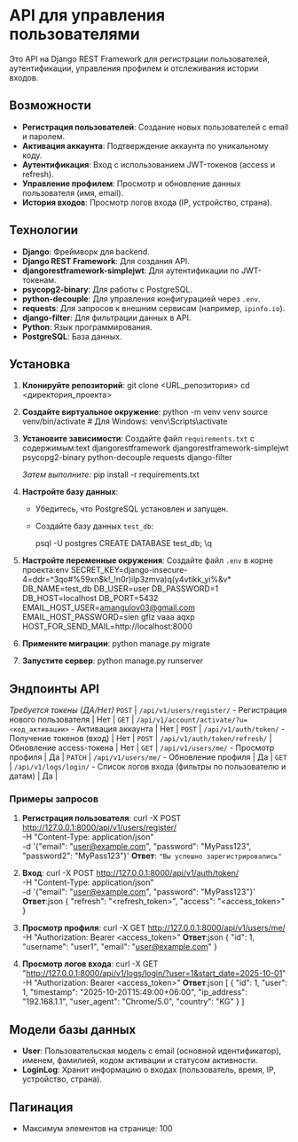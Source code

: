 # API для управления пользователями

Это API на Django REST Framework для регистрации пользователей, аутентификации, управления профилем и отслеживания истории входов.

## Возможности
- **Регистрация пользователей**: Создание новых пользователей с email и паролем.
- **Активация аккаунта**: Подтверждение аккаунта по уникальному коду.
- **Аутентификация**: Вход с использованием JWT-токенов (access и refresh).
- **Управление профилем**: Просмотр и обновление данных пользователя (имя, email).
- **История входов**: Просмотр логов входа (IP, устройство, страна).

## Технологии
- **Django**: Фреймворк для backend.
- **Django REST Framework**: Для создания API.
- **djangorestframework-simplejwt**: Для аутентификации по JWT-токенам.
- **psycopg2-binary**: Для работы с PostgreSQL.
- **python-decouple**: Для управления конфигурацией через `.env`.
- **requests**: Для запросов к внешним сервисам (например, `ipinfo.io`).
- **django-filter**: Для фильтрации данных в API.
- **Python**: Язык программирования.
- **PostgreSQL**: База данных.

## Установка
1. **Клонируйте репозиторий**:
   git clone <URL_репозитория>
   cd <директория_проекта>

2. **Создайте виртуальное окружение**:
   python -m venv venv
   source venv/bin/activate  # Для Windows: venv\Scripts\activate

3. **Установите зависимости**:
   Создайте файл `requirements.txt` с содержимым:text
   djangorestframework
   djangorestframework-simplejwt
   psycopg2-binary
   python-decouple
   requests
   django-filter

   *Затем выполните:*
   pip install -r requirements.txt

4. **Настройте базу данных**:
   - Убедитесь, что PostgreSQL установлен и запущен.
   - Создайте базу данных `test_db`:

     psql -U postgres
     CREATE DATABASE test_db;
     \q


5. **Настройте переменные окружения**:
   Создайте файл `.env` в корне проекта:env
   SECRET_KEY=django-insecure-4=ddr=^3qo#%59xn$k!_!n0r)ilp3zmva)q(y4vtikk_yi%&v*
   DB_NAME=test_db
   DB_USER=user
   DB_PASSWORD=1
   DB_HOST=localhost
   DB_PORT=5432
   EMAIL_HOST_USER=amangulov03@gmail.com
   EMAIL_HOST_PASSWORD=sien gflz vaaa aqxp
   HOST_FOR_SEND_MAIL=http://localhost:8000

6. **Примените миграции**:
   python manage.py migrate

7. **Запустите сервер**:
   python manage.py runserver

## Эндпоинты API

*Требуется токены (ДА/Нет)*
`POST` | `/api/v1/users/register/` - Регистрация нового пользователя | Нет |
`GET` | `/api/v1/account/activate/?u=<код_активации>` - Активация аккаунта | Нет |
`POST` | `/api/v1/auth/token/` - Получение токенов (вход) | Нет |
`POST` | `/api/v1/auth/token/refresh/` | Обновление access-токена | Нет |
`GET` | `/api/v1/users/me/` - Просмотр профиля | Да |
`PATCH` | `/api/v1/users/me/` - Обновление профиля | Да |
`GET` | `/api/v1/logs/login/` - Список логов входа (фильтры по пользователю и датам) | Да |

### Примеры запросов
1. **Регистрация пользователя**:
   curl -X POST http://127.0.0.1:8000/api/v1/users/register/ \
   -H "Content-Type: application/json" \
   -d '{"email": "user@example.com", "password": "MyPass123", "password2": "MyPass123"}'
   **Ответ**: `"Вы успешно зарегистрировались"`

2. **Вход**:
   curl -X POST http://127.0.0.1:8000/api/v1/auth/token/ \
   -H "Content-Type: application/json" \
   -d '{"email": "user@example.com", "password": "MyPass123"}'
   **Ответ**:json
   {
     "refresh": "<refresh_token>",
     "access": "<access_token>"
   }

3. **Просмотр профиля**:
   curl -X GET http://127.0.0.1:8000/api/v1/users/me/ \
   -H "Authorization: Bearer <access_token>"
   **Ответ**:json
   {
     "id": 1,
     "username": "user1",
     "email": "user@example.com"
   }

4. **Просмотр логов входа**:
   curl -X GET "http://127.0.0.1:8000/api/v1/logs/login/?user=1&start_date=2025-10-01" \
   -H "Authorization: Bearer <access_token>"
   **Ответ**:json
   [
     {
       "id": 1,
       "user": 1,
       "timestamp": "2025-10-20T15:49:00+06:00",
       "ip_address": "192.168.1.1",
       "user_agent": "Chrome/5.0",
       "country": "KG"
     }
   ]

## Модели базы данных
- **User**: Пользовательская модель с email (основной идентификатор), именем, фамилией, кодом активации и статусом активности.
- **LoginLog**: Хранит информацию о входах (пользователь, время, IP, устройство, страна).

## Пагинация
- Максимум элементов на странице: 100